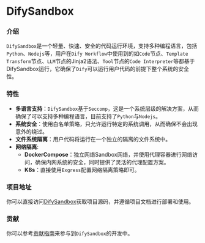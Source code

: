 # DifySandbox

### 介绍
`DifySandbox`是一个轻量、快速、安全的代码运行环境，支持多种编程语言，包括`Python`、`Nodejs`等，用户在`Dify Workflow`中使用到的如`Code`节点、`Template Transform`节点、`LLM`节点的Jinja2语法、`Tool`节点的`Code Interpreter`等都基于DifySandbox运行，它确保了`Dify`可以运行用户代码的前提下整个系统的安全性。

### 特性
- **多语言支持**：`DifySandbox`基于`Seccomp`，这是一个系统层级的解决方案，从而确保了可以支持多种编程语言，目前支持了`Python`与`Nodejs`。
- **系统安全**：使用白名单策略，只允许运行特定的系统调用，从而确保不会出现意外的绕过。
- **文件系统隔离**：用户代码将运行在一个独立的隔离的文件系统中。
- **网络隔离**:
    - **DockerCompose**：独立网络Sandbox网络，并使用代理容器进行网络访问，确保内网系统的安全，同时提供了灵活的代理配置方案。
    - **K8s**：直接使用`Exgress`配置网络隔离策略即可。

### 项目地址
你可以直接访问[DifySandbox](https://github.com/langgenius/dify-sandbox)获取项目源码，并遵循项目文档进行部署和使用。

### 贡献
你可以参考[贡献指南](contribution.md)来参与到`DifySandbox`的开发中。
